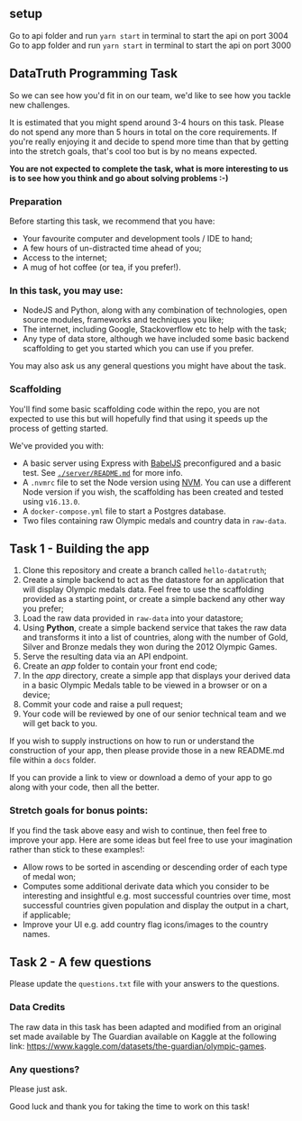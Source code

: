 ## setup

Go to api folder and run `yarn start` in terminal to start the api on port 3004
Go to app folder and run `yarn start` in terminal to start the api on port 3000

## DataTruth Programming Task

So we can see how you'd fit in on our team, we'd like to see how you tackle new challenges.

It is estimated that you might spend around 3-4 hours on this task. Please do not spend any more than 5 hours in total on the core requirements. If you're really enjoying it and decide to spend more time than that by getting into the stretch goals, that's cool too but is by no means expected.

**You are not expected to complete the task, what is more interesting to us is to see how you think and go about solving problems :-)**

### Preparation

Before starting this task, we recommend that you have:

- Your favourite computer and development tools / IDE to hand;
- A few hours of un-distracted time ahead of you;
- Access to the internet;
- A mug of hot coffee (or tea, if you prefer!).

### In this task, you may use:

- NodeJS and Python, along with any combination of technologies, open source modules, frameworks and techniques you like;
- The internet, including Google, Stackoverflow etc to help with the task;
- Any type of data store, although we have included some basic backend scaffolding to get you started which you can use if you prefer.

You may also ask us any general questions you might have about the task.

### Scaffolding

You'll find some basic scaffolding code within the repo, you are not expected to use this but will hopefully find that using it speeds up the process of getting started.

We've provided you with:

- A basic server using Express with [BabelJS](https://babeljs.io) preconfigured and a basic test. See [`./server/README.md`](./server/README.md) for more info.
- A `.nvmrc` file to set the Node version using [NVM](https://github.com/nvm-sh/nvm). You can use a different Node version if you wish, the scaffolding has been created and tested using `v16.13.0`.
- A `docker-compose.yml` file to start a Postgres database.
- Two files containing raw Olympic medals and country data in `raw-data`.

## Task 1 - Building the app

1. Clone this repository and create a branch called `hello-datatruth`;
2. Create a simple backend to act as the datastore for an application that will display Olympic medals data. Feel free to use the scaffolding provided as a starting point, or create a simple backend any other way you prefer;
3. Load the raw data provided in `raw-data` into your datastore;
4. Using **Python**, create a simple backend service that takes the raw data and transforms it into a list of countries, along with the number of Gold, Silver and Bronze medals they won during the 2012 Olympic Games.
5. Serve the resulting data via an API endpoint.
6. Create an _app_ folder to contain your front end code;
7. In the _app_ directory, create a simple app that displays your derived data in a basic Olympic Medals table to be viewed in a browser or on a device;
8. Commit your code and raise a pull request;
9. Your code will be reviewed by one of our senior technical team and we will get back to you.

If you wish to supply instructions on how to run or understand the construction of your app, then please provide those in a new README.md file within a `docs` folder.

If you can provide a link to view or download a demo of your app to go along with your code, then all the better.

### Stretch goals for bonus points:

If you find the task above easy and wish to continue, then feel free to improve your app. Here are some ideas but feel free to use your imagination rather than stick to these examples!:

- Allow rows to be sorted in ascending or descending order of each type of medal won;
- Computes some additional derivate data which you consider to be interesting and insightful e.g. most successful countries over time, most successful countries given population and display the output in a chart, if applicable;
- Improve your UI e.g. add country flag icons/images to the country names.

## Task 2 - A few questions

Please update the `questions.txt` file with your answers to the questions.

### Data Credits

The raw data in this task has been adapted and modified from an original set made available by The Guardian available on Kaggle at the following link: https://www.kaggle.com/datasets/the-guardian/olympic-games.

### Any questions?

Please just ask.

Good luck and thank you for taking the time to work on this task!

